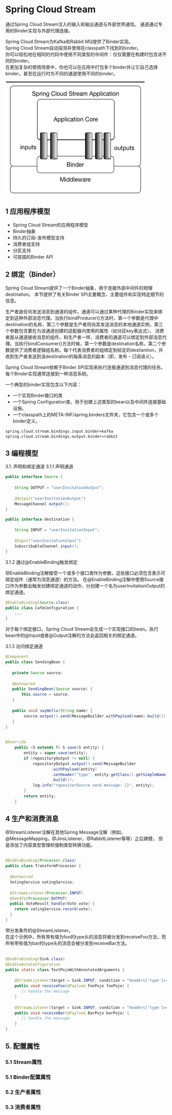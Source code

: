 # Spring Cloud Stream



通过Spring Cloud Stream注入的输入和输出通道与外部世界通信。
通道通过专用的Binder实现与外部代理连接。

Spring Cloud Stream为Kafka和Rabbit MQ提供了Binder实现。   
Spring Cloud Stream自动探测并使用在classpath下找到的binder。   
你可以轻松地在相同的代码中使用不同类型的中间件：仅仅需要在构建时包含进不同的binder。   
在更加复杂的使用场景中，你也可以在应用中打包多个binder并让它自己选择binder，甚至在运行时为不同的通道使用不同的binder。   

 ![binaryTree](../images/springCloud-stream.PNG "binaryTree")
## 1 应用程序模型

- Spring Cloud Stream的应用程序模型
- Binder抽象
- 持久的订阅-发布模型支持
- 消费者组支持
- 分区支持
- 可拔插的Binder API

## 2 绑定（Binder）

Spring Cloud Stream提供了一个Binder抽象，用于连接外部中间件的物理destination。
本节提供了有关Binder SPI主要概念、主要组件和实现特定细节的信息。

生产者是任何发送消息到通道的组件。通道可以通过某种代理的Binder实现来绑定到这种外部消息代理。当执行bindProducer()方法时，第一个参数是代理中destination的名称，第二个参数是生产者将向其发送消息的本地通道实例，第三个参数包含要在为该通道创建的适配器内使用的属性（如分区key表达式）。
消费者是从通道接收消息的组件。和生产者一样，消费者的通道可以绑定到外部消息代理。当执行bindConsumer()方法时候，第一个参数是destination名称，第二个参数提供了消费者逻辑组名称。每个代表消费者的组绑定到给定的destiantion，并收到生产者发送到该destination的每条消息的副本（即，发布 - 订阅语义）。

Spring Cloud Stream依赖于Binder SPI实现来执行连接通道到消息代理的任务。每个Binder实现通常连接到一种消息系统。

一个典型的binder实现包含以下内容：
- 一个实现Binder接口的类
- 一个Spring Configuration类，用于创建上述类型的bean以及中间件连接基础设施。
- 一个classpath上的META-INF/spring.binders文件夹，它包含一个或多个binder定义。


```properties
spring.cloud.stream.bindings.input.binder=kafka
spring.cloud.stream.bindings.output.binder=rabbit
```

## 3 编程模型
3.1. 声明和绑定通道
3.1.1 声明通道
```java
public interface Source {

    String OUTPUT = "userInvitationOutput";

    @Output("userInvitationOutput")
    MessageChannel output();
}
```

```java
public interface destination {

    String INPUT = "userInvitationInput";

    @Input("userInvitationInput")
    SubscribableChannel input();
}

```


3.1.2 通过@EnableBinding触发绑定

@EnableBinding注解接受一个或多个接口类作为参数，这些接口必须包含表示可绑定组件（通常为消息通道）的方法。
在@EnableBinding注解中使用Source接口作为参数会触发创建绑定通道的动作，分创建一个名为userInvitationOutput的绑定通道。

```java
@EnableBinding(Source.class)
public class CafeConfiguration {
    ...
}
```


对于每个绑定接口，Spring Cloud Stream会生成一个实现接口的bean。执行bean中的@Input或者@Output注解的方法会返回相关的绑定通道。

3.1.3 访问绑定通道
 
 ```java
@Component
public class SendingBean {

    private Source source;

    @Autowired
    public SendingBean(Source source) {
        this.source = source;
    }

    public void sayHello(String name) {
         source.output().send(MessageBuilder.withPayload(name).build());
    }
}

```

```java

@Override
    public <S extends T> S save(S entity) {
        entity = super.save(entity);
        if (repositoryOutput != null) {
            repositoryOutput.output().send(MessageBuilder
                    .withPayload(entity)
                    .setHeader("type", entity.getClass().getSimpleName())
                    .build());
            log.info("repositorSource send message: {}", entity);
        }
        return entity;
    }

```
## 4 生产和消费消息

@StreamListener注解在其他Spring Message注解（例如，@MessageMapping，@JmsListener，@RabbitListener等等）之后建模，
但是添加了内容类型管理和强制类型转换功能。
```java

@EnableBinding(Processor.class)
public class TransformProcessor {

  @Autowired
  VotingService votingService;

  @StreamListener(Processor.INPUT)
  @SendTo(Processor.OUTPUT)
  public VoteResult handle(Vote vote) {
    return votingService.record(vote);
  }
}

```
带分发条件的@StreamListener。   
在这个示例中，所有带有值为foo的type头的消息将被分发到receiveFoo方法，而所有带有值为bar的type头的消息会被分发到receiveBar方法。
```java

@EnableBinding(Sink.class)
@EnableAutoConfiguration
public static class TestPojoWithAnnotatedArguments {

    @StreamListener(target = Sink.INPUT, condition = "headers['type']=='foo'")
    public void receiveFoo(@Payload FooPojo fooPojo) {
       // handle the message
    }

    @StreamListener(target = Sink.INPUT, condition = "headers['type']=='bar'")
    public void receiveBar(@Payload BarPojo barPojo) {
       // handle the message
    }
}

```

## 5. 配置属性
### 5.1 Stream属性
### 5.1 Binder配置属性
### 5.2 生产者属性
### 5.3 消费者属性
